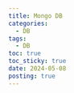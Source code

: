 ```yaml
---
title: Mongo DB
categories:
  - DB
tags:
  - DB
toc: true
toc_sticky: true
date: 2024-05-08
posting: true
---
```

